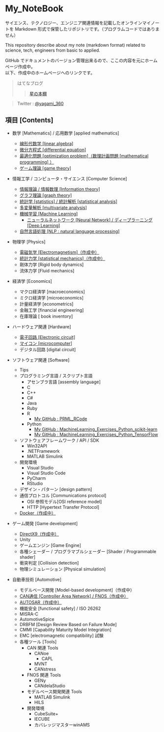 # My_NoteBook

サイエンス、テクノロジー、エンジニア関連情報を記載したオンラインマイノートを Markdown 形式で保管したリポジトリです。（プログラムコードではありません）

This repository describe about my note (markdown format) related to science, tech, engineers from basic to applied. <br>

GitHub でドキュメントのバージョン管理出来るので、ここの内容を元にホームページ作成中。<br>
以下、作成中のホームページへのリンクです。

> はてなブログ
>> [星の本棚](http://yagami12.hatenablog.com/)

<!--
> GitHub Pages & Jekyll で作成中のホームページ
>> ~~[https://yagami360.github.io/](https://yagami360.github.io/)~~ <br>
>> ~~[https://yagami360.github.io/My_NoteBook/](https://yagami360.github.io/My_NoteBook/)~~ <br>
-->

> Twitter : [@yagami_360](https://twitter.com/yagami_360) <br>

<!--
> Twitter モーメント : [https://twitter.com/yagami_360/moments](https://twitter.com/yagami_360/moments) <br>
-->

## 項目 [Contents]

- 数学 [Mathematics] / 応用数学 [applied mathematics]
    - [線形代数学 [linear algebra]](https://github.com/Yagami360/My_NoteBook/blob/master/%E6%95%B0%E5%AD%A6/%E6%95%B0%E5%AD%A6_%E7%B7%9A%E5%BD%A2%E4%BB%A3%E6%95%B0%E5%AD%A6_Note.md)
    - [微分方程式 [differential equation]](https://github.com/Yagami360/My_NoteBook/blob/master/%E6%95%B0%E5%AD%A6/%E6%95%B0%E5%AD%A6_%E5%BE%AE%E5%88%86%E6%96%B9%E7%A8%8B%E5%BC%8F_Note.md)
    - [最適化問題 [optimization problem]（数理計画問題 [mathematical programming] ）](https://github.com/Yagami360/My_NoteBook/blob/master/%E6%95%B0%E5%AD%A6/%E6%95%B0%E5%AD%A6_%E6%9C%80%E9%81%A9%E5%8C%96%E5%95%8F%E9%A1%8C_Note.md)
    - [ゲーム理論 [game theory]](https://github.com/Yagami360/My_NoteBook/blob/master/%E6%95%B0%E5%AD%A6/%E6%95%B0%E5%AD%A6_%E3%82%B2%E3%83%BC%E3%83%A0%E7%90%86%E8%AB%96_Note.md)

- 情報工学 / コンピュータ・サイエンス [Computer Science]
    - [情報理論 / 情報数理 [Information theory]](https://github.com/Yagami360/My_NoteBook/blob/master/%E6%83%85%E5%A0%B1%E5%B7%A5%E5%AD%A6/%E6%83%85%E5%A0%B1%E5%B7%A5%E5%AD%A6_%E6%83%85%E5%A0%B1%E7%90%86%E8%AB%96_Note.md)
    - [グラフ理論 [graph theory]](https://github.com/Yagami360/My_NoteBook/blob/master/%E6%83%85%E5%A0%B1%E5%B7%A5%E5%AD%A6/%E6%83%85%E5%A0%B1%E5%B7%A5%E5%AD%A6_%E3%82%B0%E3%83%A9%E3%83%95%E7%90%86%E8%AB%96_Note.md)
    - [統計学 [statistics] / 統計解析 [statistical analysis]](https://github.com/Yagami360/My_NoteBook/blob/master/%E6%83%85%E5%A0%B1%E5%B7%A5%E5%AD%A6/%E6%83%85%E5%A0%B1%E5%B7%A5%E5%AD%A6_%E7%B5%B1%E8%A8%88%E8%A7%A3%E6%9E%90_Note.md)
    - [多変量解析 [multivariate analysis]](https://github.com/Yagami360/My_NoteBook/blob/master/%E6%83%85%E5%A0%B1%E5%B7%A5%E5%AD%A6/%E6%83%85%E5%A0%B1%E5%B7%A5%E5%AD%A6_%E5%A4%9A%E5%A4%89%E9%87%8F%E8%A7%A3%E6%9E%90_Note.md)
    - [機械学習 [Machine Learning]](https://github.com/Yagami360/My_NoteBook/blob/master/%E6%83%85%E5%A0%B1%E5%B7%A5%E5%AD%A6/%E6%83%85%E5%A0%B1%E5%B7%A5%E5%AD%A6_%E6%A9%9F%E6%A2%B0%E5%AD%A6%E7%BF%92_Note.md)
        - [ニューラルネットワーク [Neural Network] / ディープラーニング [Deep Learning]](https://github.com/Yagami360/My_NoteBook/blob/master/%E6%83%85%E5%A0%B1%E5%B7%A5%E5%AD%A6/%E6%83%85%E5%A0%B1%E5%B7%A5%E5%AD%A6_%E6%A9%9F%E6%A2%B0%E5%AD%A6%E7%BF%92_NN_Note.md)
    - [自然言語処理 [NLP : natural language processing]](https://github.com/Yagami360/My_NoteBook/blob/master/%E6%83%85%E5%A0%B1%E5%B7%A5%E5%AD%A6/%E6%83%85%E5%A0%B1%E5%B7%A5%E5%AD%A6_%E8%87%AA%E7%84%B6%E8%A8%80%E8%AA%9E%E5%87%A6%E7%90%86_Note.md)


- 物理学 [Physics]
    - [電磁気学 [Electromagnetism]（作成中）](https://github.com/Yagami360/My_NoteBook/blob/master/%E7%89%A9%E7%90%86%E5%AD%A6/%E7%89%A9%E7%90%86%E5%AD%A6_%E9%9B%BB%E7%A3%81%E6%B0%97%E5%AD%A6.md)
    - [統計力学 [statistical mechanics]（作成中）](https://github.com/Yagami360/My_NoteBook/blob/master/%E7%89%A9%E7%90%86%E5%AD%A6/%E7%89%A9%E7%90%86%E5%AD%A6_%E7%B5%B1%E8%A8%88%E5%8A%9B%E5%AD%A6.md)
    - 剛体力学 [Rigid body dynamics]
    - 流体力学 [Fluid mechanics]

- 経済学 [Economics]
    - マクロ経済学 [macroeconomics]
    - ミクロ経済学 [microeconomics]
    - 計量経済学 [econometrics]
    - 金融工学 [financial engineering]
    - 在庫理論 [ book inventory]

- ハードウェア関連 [Hardware]
    - [電子回路 [Electronic circuit]](https://github.com/Yagami360/My_NoteBook/blob/master/%E3%83%8F%E3%83%BC%E3%83%89%E3%82%A6%E3%82%A7%E3%82%A2%E9%96%A2%E9%80%A3/%E3%83%8F%E3%83%BC%E3%83%89%E3%82%A6%E3%82%A7%E3%82%A2_%E9%9B%BB%E5%AD%90%E5%9B%9E%E8%B7%AF_Note.md)
    - [マイコン [microcomputer]](https://github.com/Yagami360/My_NoteBook/blob/master/%E3%83%8F%E3%83%BC%E3%83%89%E3%82%A6%E3%82%A7%E3%82%A2%E9%96%A2%E9%80%A3/%E3%83%8F%E3%83%BC%E3%83%89%E3%82%A6%E3%82%A7%E3%82%A2_%E3%83%9E%E3%82%A4%E3%82%B3%E3%83%B3_Note.md)
    - デジタル回路 [digital circuit]
- ソフトウェア関連 [Software]
    - Tips
    - プログラミング言語 / スクリプト言語
        - アセンブラ言語 [assembly language]
        - C
        - C++
        - C#
        - Java
        - Ruby
        - R
            - [My GitHub : PRML_RCode](https://github.com/Yagami360/PRML_RCode)
        - Python
            - [My GitHub : MachineLearning_Exercises_Python_scikit-learn](https://github.com/Yagami360/MachineLearning_Exercises_Python_scikit-learn)
            - [My GitHub : MachineLearning_Exercises_Python_TensorFlow](https://github.com/Yagami360/MachineLearning_Exercises_Python_TensorFlow)
    - ソフトウェアフレームワーク / API / SDK
        - Win32API
        - .NETFramework
        - MATLAB Simulink
    - 開発環境
        - Visual Studio
        - Visual Studio Code
        - PyCharm
        - RStudio
    - デザイン・パターン [design pattern]
    - 通信プロトコル [Communications protocol]
        - OSI 参照モデル[OSI reference model]
        - HTTP [Hypertext Transfer Protocol]
    - [Docker（作成中）](https://github.com/Yagami360/My_NoteBook/blob/master/%E3%82%BD%E3%83%95%E3%83%88%E3%82%A6%E3%82%A7%E3%82%A2%E9%96%A2%E9%80%A3/%E3%82%BD%E3%83%95%E3%83%88%E3%82%A6%E3%82%A7%E3%82%A2%E9%96%8B%E7%99%BA_%E3%82%A4%E3%83%B3%E3%83%95%E3%83%A9_Note.md)
    
- ゲーム開発 [Game development]
    - [DirectX9（作成中）](https://github.com/Yagami360/My_NoteBook/blob/master/%E3%82%B2%E3%83%BC%E3%83%A0%E9%96%8B%E7%99%BA/%E3%82%B2%E3%83%BC%E3%83%A0%E9%96%8B%E7%99%BA_DirextX.md)
    - Unity
    - ゲームエンジン [Game Engine]
    - 各種シェーダー / プログラマブルシェーダー [Shader / Programmable shader]
    - 衝突判定 [Collision detection]
    - 物理シミュレーション [Physical simulation]

- 自動車技術 [Automotive]
    - モデルベース開発 [Model-based development]（作成中）
    - [CAN通信 [Controller Area Network] / FNOS（作成中）](https://github.com/Yagami360/My_NoteBook/blob/master/%E8%87%AA%E5%8B%95%E8%BB%8A%E9%96%A2%E9%80%A3/%E8%87%AA%E5%8B%95%E8%BB%8A%E9%96%A2%E9%80%A3_CAN%E9%80%9A%E4%BF%A1.md)
    - [AUTOSAR（作成中）](https://github.com/Yagami360/My_NoteBook/blob/master/%E8%87%AA%E5%8B%95%E8%BB%8A%E9%96%A2%E9%80%A3/%E8%87%AA%E5%8B%95%E8%BB%8A%E9%96%A2%E9%80%A3_AUTOSAR.md)
    - 機能安全 [functional safety] / ISO 26262
    - MISRA-C
    - AutomotiveSpice
    - DRBFM [Design Review Based on Failure Mode]
    - CMMI [Capability Maturity Model Integration]
    - EMC [electromagnetic compatibility] 試験
    - 各種ツール [Tools]
        - CAN 関連 Tools
            - CANoe
                - CAPL
            - MVNT
            - CANstress
        - FNOS 関連 Tools
            - GENy
            - CANdelaStudio
        - モデルベース開発関連 Tools
            - MATLAB Simulink
            - HILS
        - 開発環境
            - CubeSuite+
            - IECUBE
            - カバレッジマスターwinAMS
